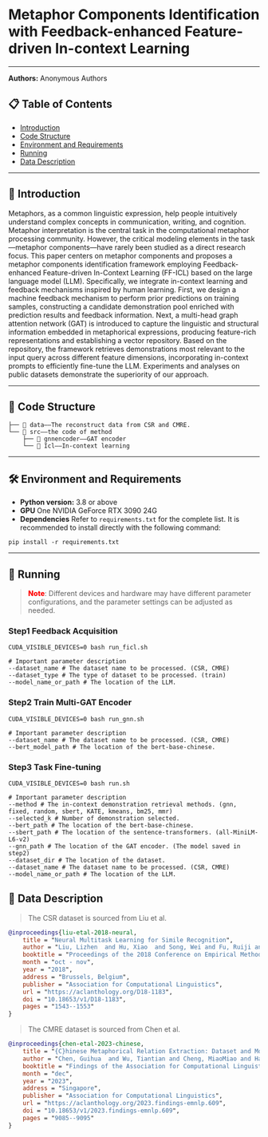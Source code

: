 # Metaphor Components Identification with Feedback-enhanced Feature-driven In-context Learning

---

**Authors:** Anonymous Authors


## 📋 Table of Contents
- [Introduction](#anchor-introduction)
- [Code Structure](#anchor-code-structure)
- [Environment and Requirements](#anchor-environment-and-requirements)
- [Running](#anchor-running)
- [Data Description](#anchor-data-description)

---

<a id="anchor-introduction"></a>
## 📌 Introduction

Metaphors, as a common linguistic expression, help people intuitively understand complex concepts in communication, writing, and cognition. Metaphor interpretation is the central task in the computational metaphor processing community. However, the critical modeling elements in the task—metaphor components—have rarely been studied as a direct research focus. This paper centers on metaphor components and proposes a metaphor components identification framework employing Feedback-enhanced Feature-driven In-Context Learning (FF-ICL) based on the large language model (LLM). Specifically, we integrate in-context learning and feedback mechanisms inspired by human learning. First, we design a machine feedback mechanism to perform prior predictions on training samples, constructing a candidate demonstration pool enriched with prediction results and feedback information. Next, a multi-head graph attention network (GAT) is introduced to capture the linguistic and structural information embedded in metaphorical expressions, producing feature-rich representations and establishing a vector repository. Based on the repository, the framework retrieves demonstrations most relevant to the input query across different feature dimensions, incorporating in-context prompts to efficiently fine-tune the LLM. Experiments and analyses on public datasets demonstrate the superiority of our approach.

---

<a id="anchor-code-structure"></a>
## 📂 Code Structure
```angular2html
├── 📁 data——The reconstruct data from CSR and CMRE.
└── 📁 src——the code of method
    ├── 📁 gnnencoder——GAT encoder
    └── 📁 Icl——In-context learning
```

---

<a id="anchor-environment-and-requirements"></a>
## 🛠 Environment and Requirements
- **Python version:** 3.8 or above
- **GPU** One NVIDIA GeForce RTX 3090 24G
- **Dependencies** Refer to `requirements.txt` for the complete list. It is recommended to install directly with the following command:
```shell
pip install -r requirements.txt
```
---

<a id="anchor-running"></a>
## 🚀 Running
><span style="color:red;font-weight:800;">Note</span>: Different devices and hardware may have different parameter configurations, and the parameter settings can be adjusted as needed.

### Step1 Feedback Acquisition
```shell
CUDA_VISIBLE_DEVICES=0 bash run_ficl.sh
```
```shell
# Important parameter description
--dataset_name # The dataset name to be processed. (CSR, CMRE)
--dataset_type # The type of dataset to be processed. (train)
--model_name_or_path # The location of the LLM.
```

### Step2 Train Multi-GAT Encoder
```shell
CUDA_VISIBLE_DEVICES=0 bash run_gnn.sh
```
```shell
# Important parameter description
--dataset_name # The dataset name to be processed. (CSR, CMRE)
--bert_model_path # The location of the bert-base-chinese.
```


### Step3 Task Fine-tuning
```shell
CUDA_VISIBLE_DEVICES=0 bash run.sh
```

```shell
# Important parameter description
--method # The in-context demonstration retrieval methods. (gnn, fixed, random, sbert, KATE, kmeans, bm25, mmr)
--selected_k # Number of demonstration selected.
--bert_path # The location of the bert-base-chinese.
--sbert_path # The location of the sentence-transformers. (all-MiniLM-L6-v2)
--gnn_path # The location of the GAT encoder. (The model saved in step2)
--dataset_dir # The location of the dataset.
--dataset_name # The dataset name to be processed. (CSR, CMRE)
--model_name_or_path # The location of the LLM.
```

## 📄 Data Description
>The CSR dataset is sourced from Liu et al.
```bibtex
@inproceedings{liu-etal-2018-neural,
    title = "Neural Multitask Learning for Simile Recognition",
    author = "Liu, Lizhen  and Hu, Xiao  and Song, Wei and Fu, Ruiji and Liu, Ting  and Hu, Guoping",
    booktitle = "Proceedings of the 2018 Conference on Empirical Methods in Natural Language Processing",
    month = "oct - nov",
    year = "2018",
    address = "Brussels, Belgium",
    publisher = "Association for Computational Linguistics",
    url = "https://aclanthology.org/D18-1183",
    doi = "10.18653/v1/D18-1183",
    pages = "1543--1553"
}
```
>The CMRE dataset is sourced from Chen et al.
```bibtex
@inproceedings{chen-etal-2023-chinese,
    title = "{C}hinese Metaphorical Relation Extraction: Dataset and Models",
    author = "Chen, Guihua  and Wu, Tiantian and Cheng, MiaoMiao and Han, Xu and Gong, Jiefu  and Wang, Shijin and Song, Wei",
    booktitle = "Findings of the Association for Computational Linguistics: EMNLP 2023",
    month = "dec",
    year = "2023",
    address = "Singapore",
    publisher = "Association for Computational Linguistics",
    url = "https://aclanthology.org/2023.findings-emnlp.609",
    doi = "10.18653/v1/2023.findings-emnlp.609",
    pages = "9085--9095"
}
```

